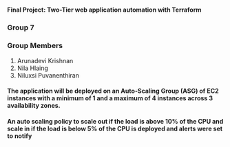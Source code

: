 #### Final Project: Two-Tier web application automation with Terraform

### Group 7

### Group Members 

1. Arunadevi Krishnan
2. Nila Hlaing
3. Niluxsi Puvanenthiran
 
 











#### The application will be deployed on an Auto-Scaling Group (ASG) of EC2 instances with a minimum of 1 and a maximum of 4 instances across 3 availability zones.

#### An auto scaling policy to scale out if the load is above 10% of the CPU and scale in if the load is below 5% of the CPU is deployed and alerts were set to notify
